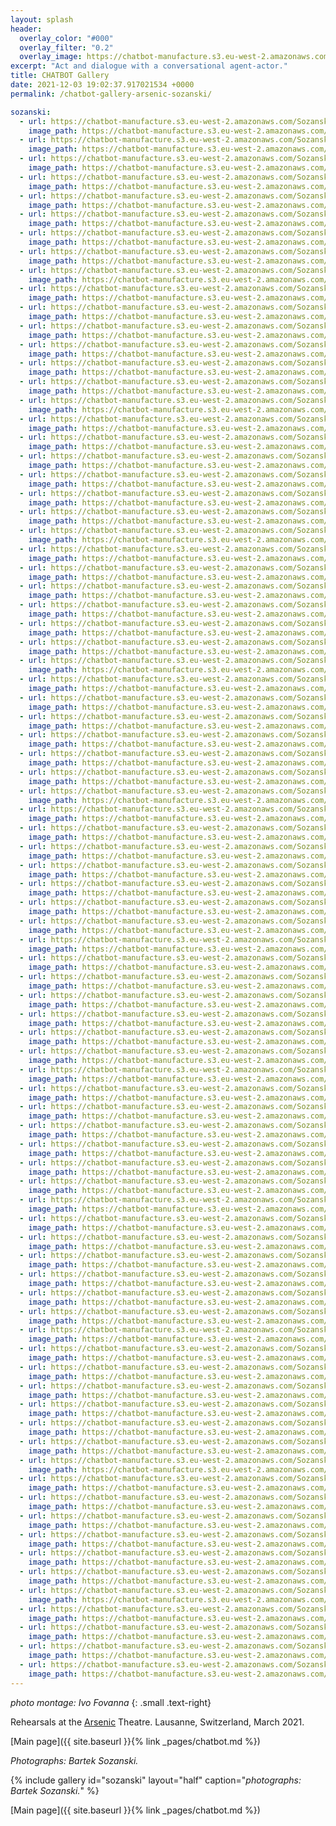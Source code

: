 ```yaml
---
layout: splash
header:
  overlay_color: "#000"
  overlay_filter: "0.2"
  overlay_image: https://chatbot-manufacture.s3.eu-west-2.amazonaws.com/Fovanna-chatbot-2021-37.webp
excerpt: "Act and dialogue with a conversational agent-actor."
title: CHATBOT Gallery
date: 2021-12-03 19:02:37.917021534 +0000 
permalink: /chatbot-gallery-arsenic-sozanski/

sozanski:
  - url: https://chatbot-manufacture.s3.eu-west-2.amazonaws.com/Sozanski-Arsenic-2021-01.webp
    image_path: https://chatbot-manufacture.s3.eu-west-2.amazonaws.com/Sozanski-Arsenic-2021-01.low.webp
  - url: https://chatbot-manufacture.s3.eu-west-2.amazonaws.com/Sozanski-Arsenic-2021-02.webp
    image_path: https://chatbot-manufacture.s3.eu-west-2.amazonaws.com/Sozanski-Arsenic-2021-02.low.webp
  - url: https://chatbot-manufacture.s3.eu-west-2.amazonaws.com/Sozanski-Arsenic-2021-03.webp
    image_path: https://chatbot-manufacture.s3.eu-west-2.amazonaws.com/Sozanski-Arsenic-2021-03.low.webp
  - url: https://chatbot-manufacture.s3.eu-west-2.amazonaws.com/Sozanski-Arsenic-2021-04.webp
    image_path: https://chatbot-manufacture.s3.eu-west-2.amazonaws.com/Sozanski-Arsenic-2021-04.low.webp
  - url: https://chatbot-manufacture.s3.eu-west-2.amazonaws.com/Sozanski-Arsenic-2021-05.webp
    image_path: https://chatbot-manufacture.s3.eu-west-2.amazonaws.com/Sozanski-Arsenic-2021-05.low.webp
  - url: https://chatbot-manufacture.s3.eu-west-2.amazonaws.com/Sozanski-Arsenic-2021-06.webp
    image_path: https://chatbot-manufacture.s3.eu-west-2.amazonaws.com/Sozanski-Arsenic-2021-06.low.webp
  - url: https://chatbot-manufacture.s3.eu-west-2.amazonaws.com/Sozanski-Arsenic-2021-07.webp
    image_path: https://chatbot-manufacture.s3.eu-west-2.amazonaws.com/Sozanski-Arsenic-2021-07.low.webp
  - url: https://chatbot-manufacture.s3.eu-west-2.amazonaws.com/Sozanski-Arsenic-2021-08.webp
    image_path: https://chatbot-manufacture.s3.eu-west-2.amazonaws.com/Sozanski-Arsenic-2021-08.low.webp
  - url: https://chatbot-manufacture.s3.eu-west-2.amazonaws.com/Sozanski-Arsenic-2021-09.webp
    image_path: https://chatbot-manufacture.s3.eu-west-2.amazonaws.com/Sozanski-Arsenic-2021-09.low.webp
  - url: https://chatbot-manufacture.s3.eu-west-2.amazonaws.com/Sozanski-Arsenic-2021-10.webp
    image_path: https://chatbot-manufacture.s3.eu-west-2.amazonaws.com/Sozanski-Arsenic-2021-10.low.webp
  - url: https://chatbot-manufacture.s3.eu-west-2.amazonaws.com/Sozanski-Arsenic-2021-11.webp
    image_path: https://chatbot-manufacture.s3.eu-west-2.amazonaws.com/Sozanski-Arsenic-2021-11.low.webp
  - url: https://chatbot-manufacture.s3.eu-west-2.amazonaws.com/Sozanski-Arsenic-2021-12.webp
    image_path: https://chatbot-manufacture.s3.eu-west-2.amazonaws.com/Sozanski-Arsenic-2021-12.low.webp
  - url: https://chatbot-manufacture.s3.eu-west-2.amazonaws.com/Sozanski-Arsenic-2021-13.webp
    image_path: https://chatbot-manufacture.s3.eu-west-2.amazonaws.com/Sozanski-Arsenic-2021-13.low.webp
  - url: https://chatbot-manufacture.s3.eu-west-2.amazonaws.com/Sozanski-Arsenic-2021-14.webp
    image_path: https://chatbot-manufacture.s3.eu-west-2.amazonaws.com/Sozanski-Arsenic-2021-14.low.webp
  - url: https://chatbot-manufacture.s3.eu-west-2.amazonaws.com/Sozanski-Arsenic-2021-15.webp
    image_path: https://chatbot-manufacture.s3.eu-west-2.amazonaws.com/Sozanski-Arsenic-2021-15.low.webp
  - url: https://chatbot-manufacture.s3.eu-west-2.amazonaws.com/Sozanski-Arsenic-2021-16.webp
    image_path: https://chatbot-manufacture.s3.eu-west-2.amazonaws.com/Sozanski-Arsenic-2021-16.low.webp
  - url: https://chatbot-manufacture.s3.eu-west-2.amazonaws.com/Sozanski-Arsenic-2021-17.webp
    image_path: https://chatbot-manufacture.s3.eu-west-2.amazonaws.com/Sozanski-Arsenic-2021-17.low.webp
  - url: https://chatbot-manufacture.s3.eu-west-2.amazonaws.com/Sozanski-Arsenic-2021-18.webp
    image_path: https://chatbot-manufacture.s3.eu-west-2.amazonaws.com/Sozanski-Arsenic-2021-18.low.webp
  - url: https://chatbot-manufacture.s3.eu-west-2.amazonaws.com/Sozanski-Arsenic-2021-19.webp
    image_path: https://chatbot-manufacture.s3.eu-west-2.amazonaws.com/Sozanski-Arsenic-2021-19.low.webp
  - url: https://chatbot-manufacture.s3.eu-west-2.amazonaws.com/Sozanski-Arsenic-2021-20.webp
    image_path: https://chatbot-manufacture.s3.eu-west-2.amazonaws.com/Sozanski-Arsenic-2021-20.low.webp
  - url: https://chatbot-manufacture.s3.eu-west-2.amazonaws.com/Sozanski-Arsenic-2021-21.webp
    image_path: https://chatbot-manufacture.s3.eu-west-2.amazonaws.com/Sozanski-Arsenic-2021-21.low.webp
  - url: https://chatbot-manufacture.s3.eu-west-2.amazonaws.com/Sozanski-Arsenic-2021-22.webp
    image_path: https://chatbot-manufacture.s3.eu-west-2.amazonaws.com/Sozanski-Arsenic-2021-22.low.webp
  - url: https://chatbot-manufacture.s3.eu-west-2.amazonaws.com/Sozanski-Arsenic-2021-23.webp
    image_path: https://chatbot-manufacture.s3.eu-west-2.amazonaws.com/Sozanski-Arsenic-2021-23.low.webp
  - url: https://chatbot-manufacture.s3.eu-west-2.amazonaws.com/Sozanski-Arsenic-2021-24.webp
    image_path: https://chatbot-manufacture.s3.eu-west-2.amazonaws.com/Sozanski-Arsenic-2021-24.low.webp
  - url: https://chatbot-manufacture.s3.eu-west-2.amazonaws.com/Sozanski-Arsenic-2021-25.webp
    image_path: https://chatbot-manufacture.s3.eu-west-2.amazonaws.com/Sozanski-Arsenic-2021-25.low.webp
  - url: https://chatbot-manufacture.s3.eu-west-2.amazonaws.com/Sozanski-Arsenic-2021-26.webp
    image_path: https://chatbot-manufacture.s3.eu-west-2.amazonaws.com/Sozanski-Arsenic-2021-26.low.webp
  - url: https://chatbot-manufacture.s3.eu-west-2.amazonaws.com/Sozanski-Arsenic-2021-27.webp
    image_path: https://chatbot-manufacture.s3.eu-west-2.amazonaws.com/Sozanski-Arsenic-2021-27.low.webp
  - url: https://chatbot-manufacture.s3.eu-west-2.amazonaws.com/Sozanski-Arsenic-2021-28.webp
    image_path: https://chatbot-manufacture.s3.eu-west-2.amazonaws.com/Sozanski-Arsenic-2021-28.low.webp
  - url: https://chatbot-manufacture.s3.eu-west-2.amazonaws.com/Sozanski-Arsenic-2021-29.webp
    image_path: https://chatbot-manufacture.s3.eu-west-2.amazonaws.com/Sozanski-Arsenic-2021-29.low.webp
  - url: https://chatbot-manufacture.s3.eu-west-2.amazonaws.com/Sozanski-Arsenic-2021-30.webp
    image_path: https://chatbot-manufacture.s3.eu-west-2.amazonaws.com/Sozanski-Arsenic-2021-30.low.webp
  - url: https://chatbot-manufacture.s3.eu-west-2.amazonaws.com/Sozanski-Arsenic-2021-31.webp
    image_path: https://chatbot-manufacture.s3.eu-west-2.amazonaws.com/Sozanski-Arsenic-2021-31.low.webp
  - url: https://chatbot-manufacture.s3.eu-west-2.amazonaws.com/Sozanski-Arsenic-2021-32.webp
    image_path: https://chatbot-manufacture.s3.eu-west-2.amazonaws.com/Sozanski-Arsenic-2021-32.low.webp
  - url: https://chatbot-manufacture.s3.eu-west-2.amazonaws.com/Sozanski-Arsenic-2021-33.webp
    image_path: https://chatbot-manufacture.s3.eu-west-2.amazonaws.com/Sozanski-Arsenic-2021-33.low.webp
  - url: https://chatbot-manufacture.s3.eu-west-2.amazonaws.com/Sozanski-Arsenic-2021-34.webp
    image_path: https://chatbot-manufacture.s3.eu-west-2.amazonaws.com/Sozanski-Arsenic-2021-34.low.webp
  - url: https://chatbot-manufacture.s3.eu-west-2.amazonaws.com/Sozanski-Arsenic-2021-35.webp
    image_path: https://chatbot-manufacture.s3.eu-west-2.amazonaws.com/Sozanski-Arsenic-2021-35.low.webp
  - url: https://chatbot-manufacture.s3.eu-west-2.amazonaws.com/Sozanski-Arsenic-2021-36.webp
    image_path: https://chatbot-manufacture.s3.eu-west-2.amazonaws.com/Sozanski-Arsenic-2021-36.low.webp
  - url: https://chatbot-manufacture.s3.eu-west-2.amazonaws.com/Sozanski-Arsenic-2021-37.webp
    image_path: https://chatbot-manufacture.s3.eu-west-2.amazonaws.com/Sozanski-Arsenic-2021-37.low.webp
  - url: https://chatbot-manufacture.s3.eu-west-2.amazonaws.com/Sozanski-Arsenic-2021-38.webp
    image_path: https://chatbot-manufacture.s3.eu-west-2.amazonaws.com/Sozanski-Arsenic-2021-38.low.webp
  - url: https://chatbot-manufacture.s3.eu-west-2.amazonaws.com/Sozanski-Arsenic-2021-39.webp
    image_path: https://chatbot-manufacture.s3.eu-west-2.amazonaws.com/Sozanski-Arsenic-2021-39.low.webp
  - url: https://chatbot-manufacture.s3.eu-west-2.amazonaws.com/Sozanski-Arsenic-2021-40.webp
    image_path: https://chatbot-manufacture.s3.eu-west-2.amazonaws.com/Sozanski-Arsenic-2021-40.low.webp
  - url: https://chatbot-manufacture.s3.eu-west-2.amazonaws.com/Sozanski-Arsenic-2021-41.webp
    image_path: https://chatbot-manufacture.s3.eu-west-2.amazonaws.com/Sozanski-Arsenic-2021-41.low.webp
  - url: https://chatbot-manufacture.s3.eu-west-2.amazonaws.com/Sozanski-Arsenic-2021-42.webp
    image_path: https://chatbot-manufacture.s3.eu-west-2.amazonaws.com/Sozanski-Arsenic-2021-42.low.webp
  - url: https://chatbot-manufacture.s3.eu-west-2.amazonaws.com/Sozanski-Arsenic-2021-43.webp
    image_path: https://chatbot-manufacture.s3.eu-west-2.amazonaws.com/Sozanski-Arsenic-2021-43.low.webp
  - url: https://chatbot-manufacture.s3.eu-west-2.amazonaws.com/Sozanski-Arsenic-2021-44.webp
    image_path: https://chatbot-manufacture.s3.eu-west-2.amazonaws.com/Sozanski-Arsenic-2021-44.low.webp
  - url: https://chatbot-manufacture.s3.eu-west-2.amazonaws.com/Sozanski-Arsenic-2021-45.webp
    image_path: https://chatbot-manufacture.s3.eu-west-2.amazonaws.com/Sozanski-Arsenic-2021-45.low.webp
  - url: https://chatbot-manufacture.s3.eu-west-2.amazonaws.com/Sozanski-Arsenic-2021-46.webp
    image_path: https://chatbot-manufacture.s3.eu-west-2.amazonaws.com/Sozanski-Arsenic-2021-46.low.webp
  - url: https://chatbot-manufacture.s3.eu-west-2.amazonaws.com/Sozanski-Arsenic-2021-47.webp
    image_path: https://chatbot-manufacture.s3.eu-west-2.amazonaws.com/Sozanski-Arsenic-2021-47.low.webp
  - url: https://chatbot-manufacture.s3.eu-west-2.amazonaws.com/Sozanski-Arsenic-2021-48.webp
    image_path: https://chatbot-manufacture.s3.eu-west-2.amazonaws.com/Sozanski-Arsenic-2021-48.low.webp
  - url: https://chatbot-manufacture.s3.eu-west-2.amazonaws.com/Sozanski-Arsenic-2021-49.webp
    image_path: https://chatbot-manufacture.s3.eu-west-2.amazonaws.com/Sozanski-Arsenic-2021-49.low.webp
  - url: https://chatbot-manufacture.s3.eu-west-2.amazonaws.com/Sozanski-Arsenic-2021-50.webp
    image_path: https://chatbot-manufacture.s3.eu-west-2.amazonaws.com/Sozanski-Arsenic-2021-50.low.webp
  - url: https://chatbot-manufacture.s3.eu-west-2.amazonaws.com/Sozanski-Arsenic-2021-51.webp
    image_path: https://chatbot-manufacture.s3.eu-west-2.amazonaws.com/Sozanski-Arsenic-2021-51.low.webp
  - url: https://chatbot-manufacture.s3.eu-west-2.amazonaws.com/Sozanski-Arsenic-2021-52.webp
    image_path: https://chatbot-manufacture.s3.eu-west-2.amazonaws.com/Sozanski-Arsenic-2021-52.low.webp
  - url: https://chatbot-manufacture.s3.eu-west-2.amazonaws.com/Sozanski-Arsenic-2021-53.webp
    image_path: https://chatbot-manufacture.s3.eu-west-2.amazonaws.com/Sozanski-Arsenic-2021-53.low.webp
  - url: https://chatbot-manufacture.s3.eu-west-2.amazonaws.com/Sozanski-Arsenic-2021-54.webp
    image_path: https://chatbot-manufacture.s3.eu-west-2.amazonaws.com/Sozanski-Arsenic-2021-54.low.webp
  - url: https://chatbot-manufacture.s3.eu-west-2.amazonaws.com/Sozanski-Arsenic-2021-55.webp
    image_path: https://chatbot-manufacture.s3.eu-west-2.amazonaws.com/Sozanski-Arsenic-2021-55.low.webp
  - url: https://chatbot-manufacture.s3.eu-west-2.amazonaws.com/Sozanski-Arsenic-2021-56.webp
    image_path: https://chatbot-manufacture.s3.eu-west-2.amazonaws.com/Sozanski-Arsenic-2021-56.low.webp
  - url: https://chatbot-manufacture.s3.eu-west-2.amazonaws.com/Sozanski-Arsenic-2021-57.webp
    image_path: https://chatbot-manufacture.s3.eu-west-2.amazonaws.com/Sozanski-Arsenic-2021-57.low.webp
  - url: https://chatbot-manufacture.s3.eu-west-2.amazonaws.com/Sozanski-Arsenic-2021-58.webp
    image_path: https://chatbot-manufacture.s3.eu-west-2.amazonaws.com/Sozanski-Arsenic-2021-58.low.webp
  - url: https://chatbot-manufacture.s3.eu-west-2.amazonaws.com/Sozanski-Arsenic-2021-59.webp
    image_path: https://chatbot-manufacture.s3.eu-west-2.amazonaws.com/Sozanski-Arsenic-2021-59.low.webp
  - url: https://chatbot-manufacture.s3.eu-west-2.amazonaws.com/Sozanski-Arsenic-2021-60.webp
    image_path: https://chatbot-manufacture.s3.eu-west-2.amazonaws.com/Sozanski-Arsenic-2021-60.low.webp
  - url: https://chatbot-manufacture.s3.eu-west-2.amazonaws.com/Sozanski-Arsenic-2021-61.webp
    image_path: https://chatbot-manufacture.s3.eu-west-2.amazonaws.com/Sozanski-Arsenic-2021-61.low.webp
  - url: https://chatbot-manufacture.s3.eu-west-2.amazonaws.com/Sozanski-Arsenic-2021-62.webp
    image_path: https://chatbot-manufacture.s3.eu-west-2.amazonaws.com/Sozanski-Arsenic-2021-62.low.webp
  - url: https://chatbot-manufacture.s3.eu-west-2.amazonaws.com/Sozanski-Arsenic-2021-63.webp
    image_path: https://chatbot-manufacture.s3.eu-west-2.amazonaws.com/Sozanski-Arsenic-2021-63.low.webp
  - url: https://chatbot-manufacture.s3.eu-west-2.amazonaws.com/Sozanski-Arsenic-2021-64.webp
    image_path: https://chatbot-manufacture.s3.eu-west-2.amazonaws.com/Sozanski-Arsenic-2021-64.low.webp
  - url: https://chatbot-manufacture.s3.eu-west-2.amazonaws.com/Sozanski-Arsenic-2021-65.webp
    image_path: https://chatbot-manufacture.s3.eu-west-2.amazonaws.com/Sozanski-Arsenic-2021-65.low.webp
  - url: https://chatbot-manufacture.s3.eu-west-2.amazonaws.com/Sozanski-Arsenic-2021-66.webp
    image_path: https://chatbot-manufacture.s3.eu-west-2.amazonaws.com/Sozanski-Arsenic-2021-66.low.webp
  - url: https://chatbot-manufacture.s3.eu-west-2.amazonaws.com/Sozanski-Arsenic-2021-67.webp
    image_path: https://chatbot-manufacture.s3.eu-west-2.amazonaws.com/Sozanski-Arsenic-2021-67.low.webp
  - url: https://chatbot-manufacture.s3.eu-west-2.amazonaws.com/Sozanski-Arsenic-2021-68.webp
    image_path: https://chatbot-manufacture.s3.eu-west-2.amazonaws.com/Sozanski-Arsenic-2021-68.low.webp
  - url: https://chatbot-manufacture.s3.eu-west-2.amazonaws.com/Sozanski-Arsenic-2021-69.webp
    image_path: https://chatbot-manufacture.s3.eu-west-2.amazonaws.com/Sozanski-Arsenic-2021-69.low.webp
  - url: https://chatbot-manufacture.s3.eu-west-2.amazonaws.com/Sozanski-Arsenic-2021-70.webp
    image_path: https://chatbot-manufacture.s3.eu-west-2.amazonaws.com/Sozanski-Arsenic-2021-70.low.webp
  - url: https://chatbot-manufacture.s3.eu-west-2.amazonaws.com/Sozanski-Arsenic-2021-71.webp
    image_path: https://chatbot-manufacture.s3.eu-west-2.amazonaws.com/Sozanski-Arsenic-2021-71.low.webp
  - url: https://chatbot-manufacture.s3.eu-west-2.amazonaws.com/Sozanski-Arsenic-2021-72.webp
    image_path: https://chatbot-manufacture.s3.eu-west-2.amazonaws.com/Sozanski-Arsenic-2021-72.low.webp
  - url: https://chatbot-manufacture.s3.eu-west-2.amazonaws.com/Sozanski-Arsenic-2021-73.webp
    image_path: https://chatbot-manufacture.s3.eu-west-2.amazonaws.com/Sozanski-Arsenic-2021-73.low.webp
  - url: https://chatbot-manufacture.s3.eu-west-2.amazonaws.com/Sozanski-Arsenic-2021-74.webp
    image_path: https://chatbot-manufacture.s3.eu-west-2.amazonaws.com/Sozanski-Arsenic-2021-74.low.webp
  - url: https://chatbot-manufacture.s3.eu-west-2.amazonaws.com/Sozanski-Arsenic-2021-75.webp
    image_path: https://chatbot-manufacture.s3.eu-west-2.amazonaws.com/Sozanski-Arsenic-2021-75.low.webp
  - url: https://chatbot-manufacture.s3.eu-west-2.amazonaws.com/Sozanski-Arsenic-2021-76.webp
    image_path: https://chatbot-manufacture.s3.eu-west-2.amazonaws.com/Sozanski-Arsenic-2021-76.low.webp
  - url: https://chatbot-manufacture.s3.eu-west-2.amazonaws.com/Sozanski-Arsenic-2021-77.webp
    image_path: https://chatbot-manufacture.s3.eu-west-2.amazonaws.com/Sozanski-Arsenic-2021-77.low.webp
  - url: https://chatbot-manufacture.s3.eu-west-2.amazonaws.com/Sozanski-Arsenic-2021-78.webp
    image_path: https://chatbot-manufacture.s3.eu-west-2.amazonaws.com/Sozanski-Arsenic-2021-78.low.webp
  - url: https://chatbot-manufacture.s3.eu-west-2.amazonaws.com/Sozanski-Arsenic-2021-79.webp
    image_path: https://chatbot-manufacture.s3.eu-west-2.amazonaws.com/Sozanski-Arsenic-2021-79.low.webp
  - url: https://chatbot-manufacture.s3.eu-west-2.amazonaws.com/Sozanski-Arsenic-2021-80.webp
    image_path: https://chatbot-manufacture.s3.eu-west-2.amazonaws.com/Sozanski-Arsenic-2021-80.low.webp
  - url: https://chatbot-manufacture.s3.eu-west-2.amazonaws.com/Sozanski-Arsenic-2021-81.webp
    image_path: https://chatbot-manufacture.s3.eu-west-2.amazonaws.com/Sozanski-Arsenic-2021-81.low.webp
  - url: https://chatbot-manufacture.s3.eu-west-2.amazonaws.com/Sozanski-Arsenic-2021-82.webp
    image_path: https://chatbot-manufacture.s3.eu-west-2.amazonaws.com/Sozanski-Arsenic-2021-82.low.webp
  - url: https://chatbot-manufacture.s3.eu-west-2.amazonaws.com/Sozanski-Arsenic-2021-83.webp
    image_path: https://chatbot-manufacture.s3.eu-west-2.amazonaws.com/Sozanski-Arsenic-2021-83.low.webp
  - url: https://chatbot-manufacture.s3.eu-west-2.amazonaws.com/Sozanski-Arsenic-2021-84.webp
    image_path: https://chatbot-manufacture.s3.eu-west-2.amazonaws.com/Sozanski-Arsenic-2021-84.low.webp
---
```


*photo montage: Ivo Fovanna*
{: .small .text-right}

Rehearsals at the [Arsenic](https://arsenic.ch/en/) Theatre.
Lausanne, Switzerland, March 2021.

[Main page]({{ site.baseurl }}{% link _pages/chatbot.md %})

*Photographs: Bartek Sozanski.*

{% include gallery id="sozanski" layout="half" caption="*photographs: Bartek Sozanski.*" %}

[Main page]({{ site.baseurl }}{% link _pages/chatbot.md %})
